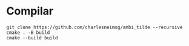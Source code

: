 # Compilar

```
git clone https://github.com/charlesneimog/ambi_tilde --recursive
cmake . -B build
cmake --build build

```
